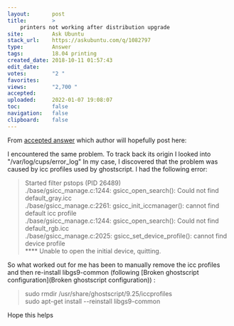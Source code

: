 ```yaml
---
layout:       post
title:        >
    printers not working after distribution upgrade
site:         Ask Ubuntu
stack_url:    https://askubuntu.com/q/1082797
type:         Answer
tags:         18.04 printing
created_date: 2018-10-11 01:57:43
edit_date:    
votes:        "2 "
favorites:    
views:        "2,700 "
accepted:     
uploaded:     2022-01-07 19:08:07
toc:          false
navigation:   false
clipboard:    false
---
```


From [accepted answer][1] which author will hopefully post here:

I encountered the same problem. To track back its origin I looked into 
"/var/log/cups/error_log" 
In my case, I discovered that the problem was caused by icc profiles used by ghostscript. I had the following error:
> Started filter pstops (PID 26489)    
> ./base/gsicc_manage.c:1244: gsicc_open_search(): Could not find default_gray.icc    
> ./base/gsicc_manage.c:2261: gsicc_init_iccmanager(): cannot find default icc profile   
> ./base/gsicc_manage.c:1244: gsicc_open_search(): Could not find default_rgb.icc    
> ./base/gsicc_manage.c:2025: gsicc_set_device_profile(): cannot find device profile   
> **** Unable to open the initial device, quitting.   

So what worked out for me has been to manually remove the icc profiles and then re-install libgs9-common (following [Broken ghostscript configuration](Broken ghostscript configuration)) : 
> sudo rmdir /usr/share/ghostscript/9.25/iccprofiles   
> sudo apt-get install --reinstall libgs9-common   

Hope this helps 


  [1]: https://askubuntu.com/a/1080926/307523

